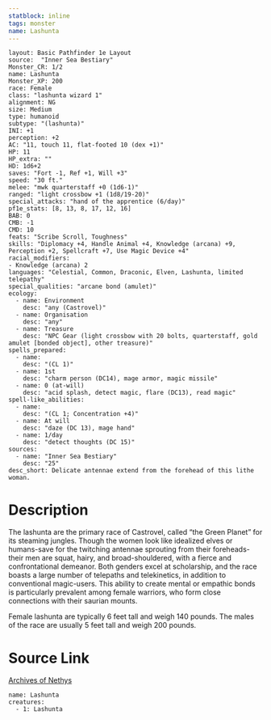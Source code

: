 ```yaml
---
statblock: inline
tags: monster
name: Lashunta
---
```

```statblock
layout: Basic Pathfinder 1e Layout
source:  "Inner Sea Bestiary"
Monster_CR: 1/2
name: Lashunta
Monster_XP: 200
race: Female
class: "lashunta wizard 1"
alignment: NG
size: Medium
type: humanoid
subtype: "(lashunta)"
INI: +1
perception: +2
AC: "11, touch 11, flat-footed 10 (dex +1)"
HP: 11
HP_extra: ""
HD: 1d6+2
saves: "Fort -1, Ref +1, Will +3"
speed: "30 ft."
melee: "mwk quarterstaff +0 (1d6-1)"
ranged: "light crossbow +1 (1d8/19-20)"
special_attacks: "hand of the apprentice (6/day)"
pf1e_stats: [8, 13, 8, 17, 12, 16]
BAB: 0
CMB: -1
CMD: 10
feats: "Scribe Scroll, Toughness"
skills: "Diplomacy +4, Handle Animal +4, Knowledge (arcana) +9, Perception +2, Spellcraft +7, Use Magic Device +4"
racial_modifiers:
- Knowledge (arcana) 2
languages: "Celestial, Common, Draconic, Elven, Lashunta, limited telepathy"
special_qualities: "arcane bond (amulet)"
ecology:
  - name: Environment
    desc: "any (Castrovel)"
  - name: Organisation
    desc: "any"
  - name: Treasure
    desc: "NPC Gear (light crossbow with 20 bolts, quarterstaff, gold amulet [bonded object], other treasure)"
spells_prepared:
  - name:
    desc: "(CL 1)"
  - name: 1st
    desc: "charm person (DC14), mage armor, magic missile"
  - name: 0 (at-will)
    desc: "acid splash, detect magic, flare (DC13), read magic"
spell-like_abilities:
  - name:
    desc: "(CL 1; Concentration +4)"
  - name: At will
    desc: "daze (DC 13), mage hand"
  - name: 1/day
    desc: "detect thoughts (DC 15)"
sources:
  - name: "Inner Sea Bestiary"
    desc: "25"
desc_short: Delicate antennae extend from the forehead of this lithe woman.
```
# Description
The lashunta are the primary race of Castrovel, called “the Green Planet” for its steaming jungles. Though the women look like idealized elves or humans-save for the twitching antennae sprouting from their foreheads-their men are squat, hairy, and broad-shouldered, with a fierce and confrontational demeanor. Both genders excel at scholarship, and the race boasts a large number of telepaths and telekinetics, in addition to conventional magic-users. This ability to create mental or empathic bonds is particularly prevalent among female warriors, who form close connections with their saurian mounts.

Female lashunta are typically 6 feet tall and weigh 140 pounds. The males of the race are usually 5 feet tall and weigh 200 pounds.
# Source Link
[Archives of Nethys](https://aonprd.com/MonsterDisplay.aspx?ItemName=Lashunta)
```encounter-table
name: Lashunta
creatures:
  - 1: Lashunta
```
